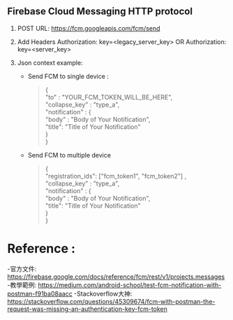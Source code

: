 ## Firebase Cloud Messaging HTTP protocol

1. POST URL:  https://fcm.googleapis.com/fcm/send  

2. Add Headers Authorization: key=<legacy_server_key> OR Authorization: key=<server_key>   

3. Json context example:  
    * Send FCM to single device  :  
        > {  
        > "to" : "YOUR_FCM_TOKEN_WILL_BE_HERE",  
        > "collapse_key" : "type_a",  
        > "notification" : {  
        >     "body" : "Body of Your Notification",  
        >     "title": "Title of Your Notification"  
        > }  
        > }  

    * Send FCM to multiple device   
        > {  
        > "registration_ids": ["fcm_token1", "fcm_token2"] ,  
        > "collapse_key" : "type_a",  
        > "notification" : {  
        >     "body" : "Body of Your Notification",  
        >     "title": "Title of Your Notification"  
        > }  
        > }  





# Reference :
-官方文件: https://firebase.google.com/docs/reference/fcm/rest/v1/projects.messages  
-教學範例: https://medium.com/android-school/test-fcm-notification-with-postman-f91ba08aacc
-Stackoverflow大神: https://stackoverflow.com/questions/45309674/fcm-with-postman-the-request-was-missing-an-authentication-key-fcm-token  
    
